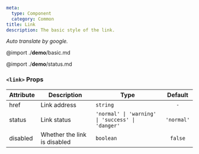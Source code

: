 ```yaml
meta:
  type: Component
  category: Common
title: Link
description: The basic style of the link.
```

*Auto translate by google.*

@import ./__demo__/basic.md

@import ./__demo__/status.md


### `<link>` Props

|Attribute|Description|Type|Default|
|---|---|---|:---:|
|href|Link address|`string`|`-`|
|status|Link status|`'normal' \| 'warning' \| 'success' \| 'danger'`|`'normal'`|
|disabled|Whether the link is disabled|`boolean`|`false`|



